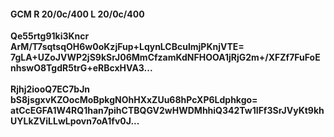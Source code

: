 #### GCM R 20/0c/400 L 20/0c/400
**Qe55rtg91ki3Kncr**<br/>**ArM/T7sqtsqOH6w0oKzjFup+LqynLCBculmjPKnjVTE=**<br/>**7gLA+UZoJVWP2jS9kSrJ06MmCfzamKdNFHOOA1jRjG2m+/XFZf7FuFoEnhswO8TgdR5trG+eRBcxHVA3...**<br/><br/>
**Rjhj2iooQ7EC7bJn**<br/>**bS8jsgxvKZOocMoBpkgNOhHXxZUu68hPcXP6Ldphkgo=**<br/>**atCcEGFA1W4RQ1han7pihCTBQGV2wHWDMhhiQ342Tw1IFf3SrJVyKt9khUYLkZViLLwLpovn7oA1fv0J...**